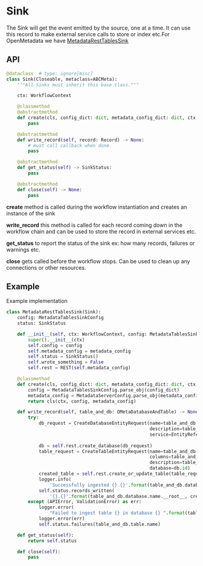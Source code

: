 # Sink

The Sink will get the event emitted by the source, one at a time. It can use this record to make external service calls to store or index etc.For OpenMetadata we have [MetadataRestTablesSink](https://github.com/open-metadata/OpenMetadata/blob/main/ingestion/src/metadata/ingestion/sink/metadata_rest.py)

## API

```python
@dataclass  # type: ignore[misc]
class Sink(Closeable, metaclass=ABCMeta):
    """All Sinks must inherit this base class."""

    ctx: WorkflowContext

    @classmethod
    @abstractmethod
    def create(cls, config_dict: dict, metadata_config_dict: dict, ctx: WorkflowContext) -> "Sink":
        pass

    @abstractmethod
    def write_record(self, record: Record) -> None:
        # must call callback when done.
        pass

    @abstractmethod
    def get_status(self) -> SinkStatus:
        pass

    @abstractmethod
    def close(self) -> None:
        pass
```

**create** method is called during the workflow instantiation and creates an instance of the sink

**write\_record** this method is called for each record coming down in the workflow chain and can be used to store the record in external services etc.

**get\_status** to report the status of the sink ex: how many records, failures or warnings etc.

**close** gets called before the workflow stops. Can be used to clean up any connections or other resources.

## Example

Example implementation

```python
class MetadataRestTablesSink(Sink):
    config: MetadataTablesSinkConfig
    status: SinkStatus

    def __init__(self, ctx: WorkflowContext, config: MetadataTablesSinkConfig, metadata_config: MetadataServerConfig):
        super().__init__(ctx)
        self.config = config
        self.metadata_config = metadata_config
        self.status = SinkStatus()
        self.wrote_something = False
        self.rest = REST(self.metadata_config)

    @classmethod
    def create(cls, config_dict: dict, metadata_config_dict: dict, ctx: WorkflowContext):
        config = MetadataTablesSinkConfig.parse_obj(config_dict)
        metadata_config = MetadataServerConfig.parse_obj(metadata_config_dict)
        return cls(ctx, config, metadata_config)

    def write_record(self, table_and_db: OMetaDatabaseAndTable) -> None:
        try:
            db_request = CreateDatabaseEntityRequest(name=table_and_db.database.name,
                                                     description=table_and_db.database.description,
                                                     service=EntityReference(id=table_and_db.database.service.id,
                                                                             type="databaseService"))
            db = self.rest.create_database(db_request)
            table_request = CreateTableEntityRequest(name=table_and_db.table.name,
                                                     columns=table_and_db.table.columns,
                                                     description=table_and_db.table.description,
                                                     database=db.id)
            created_table = self.rest.create_or_update_table(table_request)
            logger.info(
                'Successfully ingested {}.{}'.format(table_and_db.database.name.__root__, created_table.name.__root__))
            self.status.records_written(
                '{}.{}'.format(table_and_db.database.name.__root__, created_table.name.__root__))
        except (APIError, ValidationError) as err:
            logger.error(
                "Failed to ingest table {} in database {} ".format(table_and_db.table.name, table_and_db.database.name))
            logger.error(err)
            self.status.failures(table_and_db.table.name)

    def get_status(self):
        return self.status

    def close(self):
        pass
```

